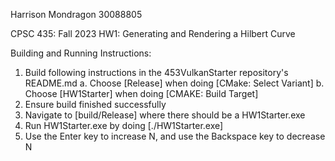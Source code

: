 Harrison Mondragon
30088805

CPSC 435: Fall 2023
HW1: Generating and Rendering a Hilbert Curve

Building and Running Instructions:
 1. Build following instructions in the 453VulkanStarter repository's README.md
    a. Choose [Release] when doing [CMake: Select Variant]
    b. Choose [HW1Starter] when doing [CMAKE: Build Target]
 2. Ensure build finished successfully
 3. Navigate to [build/Release] where there should be a HW1Starter.exe
 4. Run HW1Starter.exe by doing [./HW1Starter.exe]
 5. Use the Enter key to increase N, and use the Backspace key to decrease N